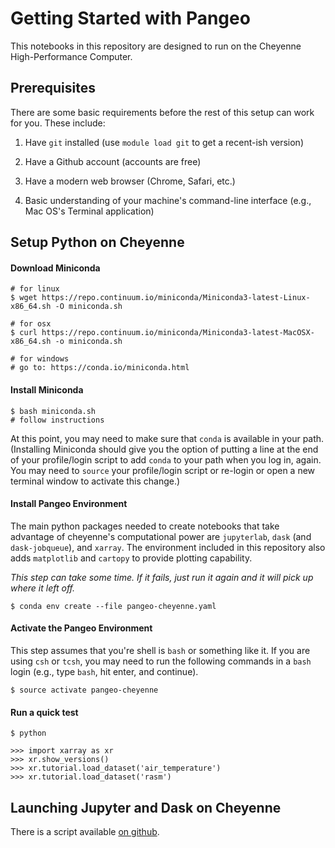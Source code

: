 Getting Started with Pangeo
===============

This notebooks in this repository are designed to run on the Cheyenne High-Performance Computer.

## Prerequisites

There are some basic requirements before the rest of this setup can work for you.  These include:

1. Have `git` installed (use `module load git` to get a recent-ish version)

1. Have a Github account (accounts are free)

1. Have a modern web browser (Chrome, Safari, etc.)

1. Basic understanding of your machine's command-line interface (e.g., Mac OS's Terminal application)

## Setup Python on Cheyenne

#### Download Miniconda

    # for linux
    $ wget https://repo.continuum.io/miniconda/Miniconda3-latest-Linux-x86_64.sh -O miniconda.sh

    # for osx
    $ curl https://repo.continuum.io/miniconda/Miniconda3-latest-MacOSX-x86_64.sh -o miniconda.sh

    # for windows
    # go to: https://conda.io/miniconda.html

#### Install Miniconda

    $ bash miniconda.sh
    # follow instructions

At this point, you may need to make sure that `conda` is available in your path.
(Installing Miniconda should give you the option of putting a line at the end of your profile/login script to add `conda` to your path when you log in, again.
You may need to `source` your profile/login script or re-login or open a new terminal window to activate this change.)

#### Install Pangeo Environment

The main python packages needed to create notebooks that take advantage of cheyenne's computational power are `jupyterlab`, `dask` (and `dask-jobqueue`), and `xarray`.
The environment included in this repository also adds `matplotlib` and `cartopy` to provide plotting capability.

*This step can take some time.  If it fails, just run it again and it will pick up where it left off.*

    $ conda env create --file pangeo-cheyenne.yaml

#### Activate the Pangeo Environment

This step assumes that you're shell is `bash` or something like it.
If you are using `csh` or `tcsh`, you may need to run the following commands in a `bash` login (e.g., type `bash`, hit enter, and continue).

    $ source activate pangeo-cheyenne

#### Run a quick test

    $ python

    >>> import xarray as xr
    >>> xr.show_versions()
    >>> xr.tutorial.load_dataset('air_temperature')
    >>> xr.tutorial.load_dataset('rasm')

## Launching Jupyter and Dask on Cheyenne

There is a script available [on github](https://github.com/mnlevy1981/pangeo-tools).